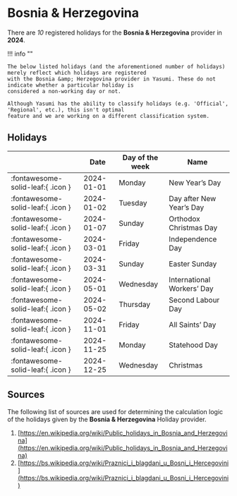 # Bosnia &amp; Herzegovina

There are _10_ registered holidays for the **Bosnia &amp; Herzegovina** provider in **2024**.

!!! info ""

    The below listed holidays (and the aforementioned number of holidays) merely reflect which holidays are registered
    with the Bosnia &amp; Herzegovina provider in Yasumi. These do not indicate whether a particular holiday is
    considered a non-working day or not.

    Although Yasumi has the ability to classify holidays (e.g. 'Official', 'Regional', etc.), this isn't optimal
    feature and we are working on a different classification system.

## Holidays

|     | Date | Day of the week | Name |
| --- | ---- | --------------- | ---- |
| :fontawesome-solid-leaf:{ .icon } | 2024-01-01 | Monday | New Year’s Day |
| :fontawesome-solid-leaf:{ .icon } | 2024-01-02 | Tuesday | Day after New Year’s Day |
| :fontawesome-solid-leaf:{ .icon } | 2024-01-07 | Sunday | Orthodox Christmas Day |
| :fontawesome-solid-leaf:{ .icon } | 2024-03-01 | Friday | Independence Day |
| :fontawesome-solid-leaf:{ .icon } | 2024-03-31 | Sunday | Easter Sunday |
| :fontawesome-solid-leaf:{ .icon } | 2024-05-01 | Wednesday | International Workers’ Day |
| :fontawesome-solid-leaf:{ .icon } | 2024-05-02 | Thursday | Second Labour Day |
| :fontawesome-solid-leaf:{ .icon } | 2024-11-01 | Friday | All Saints’ Day |
| :fontawesome-solid-leaf:{ .icon } | 2024-11-25 | Monday | Statehood Day |
| :fontawesome-solid-leaf:{ .icon } | 2024-12-25 | Wednesday | Christmas |

## Sources

The following list of sources are used for determining the calculation logic of
the holidays given by the **Bosnia &amp; Herzegovina** Holiday provider.

1. [https://en.wikipedia.org/wiki/Public_holidays_in_Bosnia_and_Herzegovina](https://en.wikipedia.org/wiki/Public_holidays_in_Bosnia_and_Herzegovina)
1. [https://bs.wikipedia.org/wiki/Praznici_i_blagdani_u_Bosni_i_Hercegovini](https://bs.wikipedia.org/wiki/Praznici_i_blagdani_u_Bosni_i_Hercegovini)
